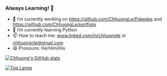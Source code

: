 ### Always Learning! 👋

<!--
**ChhuongLe/ChhuongLe** is a ✨ _special_ ✨ repository because its `README.md` (this file) appears on your GitHub profile.

Here are some ideas to get you started:

- 🔭 I’m currently working on https://github.com/ChhuongLe/Pokedex and https://github.com/ChhuongLe/portfolio
- 🌱 I’m currently learning Python 
- 📫 How to reach me: www.linked.com/in/chhuongle or chhuongcle@gmail.com
- 😄 Pronouns: He/Him/His
-->

- 🔭 I’m currently working on https://github.com/ChhuongLe/Pokedex and https://github.com/ChhuongLe/portfolio
- 🌱 I’m currently learning Python 
- 📫 How to reach me: www.linked.com/in/chhuongle or chhuongcle@gmail.com
- 😄 Pronouns: He/Him/His

[![Chhuong's GitHub stats](https://github-readme-stats.vercel.app/api?username=chhuongle)](https://github.com/chhuongle/github-readme-stats) 

[![Top Langs](https://github-readme-stats.vercel.app/api/top-langs/?username=chhuongle)](https://github.com/chhuongle/github-readme-stats)
